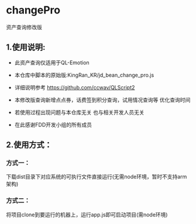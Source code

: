 # changePro
资产查询修改版

## 1.使用说明:
- 此资产查询仅适用于QL-Emotion

- 本仓库中脚本的原始版:KingRan_KR/jd_bean_change_pro.js

- 详细说明参考 https://github.com/ccwav/QLScript2


- 本修改版查询新增点点券，话费签到积分查询，试用情况查询等 优化查询时间


- 若使用过程出现问题与本仓库无关 也与相关开发人员无关

- 在此感谢FDD开发小组的所有成员
## 2.使用方式：
### 方式一：
下载dist目录下对应系统的可执行文件直接运行(无需node环境，暂时不支持arm架构)
### 方式二：
将项目clone到要运行的机器上，运行app.js即可启动项目(需node环境)
